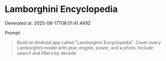 # Lamborghini Encyclopedia
Generated at: 2025-08-17T08:01:41.449Z

Prompt:
> Build an Android app called "Lamborghini Encyclopedia".
Cover every Lamborghini model with year, engine, power, and a photo.
Include search and filters by decade.
